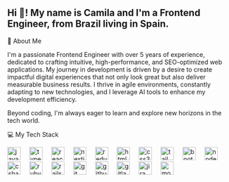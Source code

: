 <h2 align="left">Hi 👋! My name is Camila and I'm a Frontend Engineer, from Brazil living in Spain.</h2>

🚀 About Me

I'm a passionate Frontend Engineer with over 5 years of experience, dedicated to crafting intuitive, high-performance, and SEO-optimized web applications. My journey in development is driven by a desire to create impactful digital experiences that not only look great but also deliver measurable business results. I thrive in agile environments, constantly adapting to new technologies, and I leverage AI tools to enhance my development efficiency.

Beyond coding, I'm always eager to learn and explore new horizons in the tech world.

💻 My Tech Stack
<div align="left">
<img src="https://cdn.jsdelivr.net/gh/devicons/devicon/icons/javascript/javascript-original.svg" height="30" alt="javascript logo"  />
<img width="12" />
<img src="https://cdn.jsdelivr.net/gh/devicons/devicon/icons/typescript/typescript-original.svg" height="30" alt="typescript logo"  />
<img width="12" />
<img src="https://cdn.jsdelivr.net/gh/devicons/devicon/icons/react/react-original.svg" height="30" alt="react logo"  />
<img width="12" />
<img src="https://cdn.jsdelivr.net/gh/devicons/devicon/icons/nextjs/nextjs-original.svg" height="30" alt="nextjs logo" />
<img width="12" />
<img src="https://cdn.jsdelivr.net/gh/devicons/devicon/icons/redux/redux-original.svg" height="30" alt="redux logo" />
<img width="12" />
<img src="https://cdn.jsdelivr.net/gh/devicons/devicon/icons/html5/html5-original.svg" height="30" alt="html5 logo"  />
<img width="12" />
<img src="https://cdn.jsdelivr.net/gh/devicons/devicon/icons/css3/css3-original.svg" height="30" alt="css3 logo"  />
<img width="12" />
<img src="https://cdn.jsdelivr.net/gh/devicons/devicon/icons/tailwindcss/tailwindcss-plain.svg" height="30" alt="tailwind logo" />
<img width="12" />
<img src="https://cdn.jsdelivr.net/gh/devicons/devicon/icons/bootstrap/bootstrap-original.svg" height="30" alt="bootstrap logo" />
<img width="12" />
<img src="https://cdn.jsdelivr.net/gh/devicons/devicon/icons/nodejs/nodejs-original.svg" height="30" alt="nodejs logo" />
<img width="12" />
<img src="https://cdn.jsdelivr.net/gh/devicons/devicon/icons/csharp/csharp-original.svg" height="30" alt="csharp logo"  />
<img width="12" />
<img src="https://cdn.jsdelivr.net/gh/devicons/devicon/icons/ruby/ruby-original.svg" height="30" alt="ruby logo" />
<img width="12" />
<img src="https://cdn.jsdelivr.net/gh/devicons/devicon/icons/rails/rails-original-wordmark.svg" height="30" alt="rails logo" />
<img width="12" />
<img src="https://cdn.jsdelivr.net/gh/devicons/devicon/icons/git/git-original.svg" height="30" alt="git logo" />
<img width="12" />
<img src="https://cdn.jsdelivr.net/gh/devicons/devicon/icons/github/github-original.svg" height="30" alt="github logo" />
<img width="12" />
<img src="https://cdn.jsdelivr.net/gh/devicons/devicon/icons/gitlab/gitlab-original.svg" height="30" alt="gitlab logo" />
<img width="12" />
<img src="https://cdn.jsdelivr.net/gh/devicons/devicon/icons/jira/jira-original.svg" height="30" alt="jira logo" />
<img width="12" />
<img src="https://cdn.jsdelivr.net/gh/devicons/devicon/icons/mongodb/mongodb-original.svg" height="30" alt="mongodb logo" />
</div>

